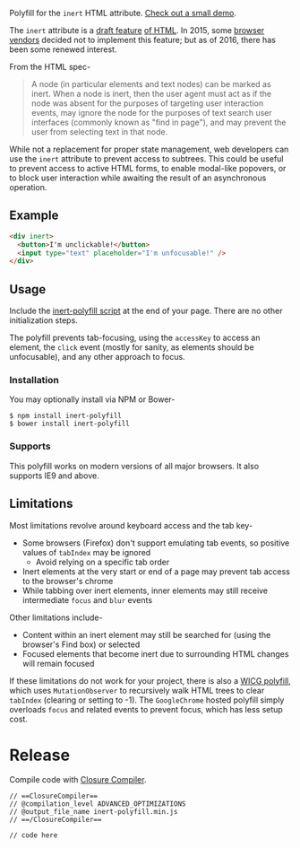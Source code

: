 Polyfill for the `inert` HTML attribute. [Check out a small demo](https://rawgit.com/GoogleChrome/inert-polyfill/master/demo.html).

The `inert` attribute is a [draft feature](https://html.spec.whatwg.org/multipage/interaction.html#inert-subtrees) [of HTML](http://drafts.htmlwg.org/html/master/editing.html#inert-subtrees).
In 2015, some [browser](https://bugzilla.mozilla.org/show_bug.cgi?id=921504) [vendors](https://code.google.com/p/chromium/issues/detail?id=269846) decided not to implement this feature; but as of 2016, there has been some renewed interest.

From the HTML spec-

> A node (in particular elements and text nodes) can be marked as inert.
> When a node is inert, then the user agent must act as if the node was absent for the purposes of targeting user interaction events, may ignore the node for the purposes of text search user interfaces (commonly known as "find in page"), and may prevent the user from selecting text in that node.

While not a replacement for proper state management, web developers can use the `inert` attribute to prevent access to subtrees.
This could be useful to prevent access to active HTML forms, to enable modal-like popovers, or to block user interaction while awaiting the result of an asynchronous operation.

## Example

```html
<div inert>
  <button>I'm unclickable!</button>
  <input type="text" placeholder="I'm unfocusable!" />
</div>
```

## Usage

Include the [inert-polyfill script](https://cdn.rawgit.com/GoogleChrome/inert-polyfill/v0.1.0/inert-polyfill.min.js) at the end of your page.
There are no other initialization steps.

The polyfill prevents tab-focusing, using the `accessKey` to access an element, the `click` event (mostly for sanity, as elements should be unfocusable), and any other approach to focus.

### Installation

You may optionally install via NPM or Bower-

    $ npm install inert-polyfill
    $ bower install inert-polyfill

### Supports

This polyfill works on modern versions of all major browsers. It also supports IE9 and above.

## Limitations

Most limitations revolve around keyboard access and the tab key-

- Some browsers (Firefox) don't support emulating tab events, so positive values of `tabIndex` may be ignored
  - Avoid relying on a specific tab order
- Inert elements at the very start or end of a page may prevent tab access to the browser's chrome
- While tabbing over inert elements, inner elements may still receive intermediate `focus` and `blur` events

Other limitations include-

- Content within an inert element may still be searched for (using the browser's Find box) or selected
- Focused elements that become inert due to surrounding HTML changes will remain focused

If these limitations do not work for your project, there is also a [WICG polyfill](https://github.com/WICG/inert), which uses `MutationObserver` to recursively walk HTML trees to clear `tabIndex` (clearing or setting to -1).
The `GoogleChrome` hosted polyfill simply overloads `focus` and related events to prevent focus, which has less setup cost.

# Release

Compile code with [Closure Compiler](https://closure-compiler.appspot.com/home).

```
// ==ClosureCompiler==
// @compilation_level ADVANCED_OPTIMIZATIONS
// @output_file_name inert-polyfill.min.js
// ==/ClosureCompiler==

// code here
```

